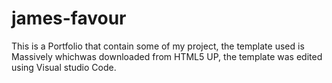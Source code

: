 # james-favour
This is a Portfolio that contain some of my project, the template used is Massively whichwas downloaded from HTML5 UP, the template was edited using Visual studio Code.
